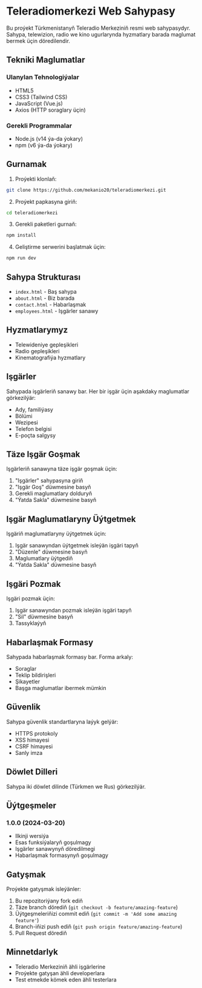 # Teleradiomerkezi Web Sahypasy

Bu proýekt Türkmenistanyň Teleradio Merkeziniň resmi web sahypasydyr. Sahypa, telewizion, radio we kino ugurlarynda hyzmatlary barada maglumat bermek üçin döredilendir.

## Tekniki Maglumatlar

### Ulanylan Tehnologiýalar
- HTML5
- CSS3 (Tailwind CSS)
- JavaScript (Vue.js)
- Axios (HTTP soraglary üçin)

### Gerekli Programmalar
- Node.js (v14 ýa-da ýokary)
- npm (v6 ýa-da ýokary)

## Gurnamak

1. Proýekti klonlaň:
```bash
git clone https://github.com/mekanio20/teleradiomerkezi.git
```

2. Proýekt papkasyna giriň:
```bash
cd teleradiomerkezi
```

3. Gerekli paketleri gurnaň:
```bash
npm install
```

4. Geliştirme serwerini başlatmak üçin:
```bash
npm run dev
```

## Sahypa Strukturası

- `index.html` - Baş sahypa
- `about.html` - Biz barada
- `contact.html` - Habarlaşmak
- `employees.html` - Işgärler sanawy

## Hyzmatlarymyz

- Telewideniye gepleşikleri
- Radio gepleşikleri
- Kinematografiýa hyzmatlary

## Işgärler

Sahypada işgärleriň sanawy bar. Her bir işgär üçin aşakdaky maglumatlar görkezilýär:
- Ady, familiýasy
- Bölümi
- Wezipesi
- Telefon belgisi
- E-poçta salgysy

## Täze Işgär Goşmak

Işgärleriň sanawyna täze işgär goşmak üçin:
1. "Işgärler" sahypasyna giriň
2. "Işgär Goş" düwmesine basyň
3. Gerekli maglumatlary dolduryň
4. "Ýatda Sakla" düwmesine basyň

## Işgär Maglumatlaryny Üýtgetmek

Işgäriň maglumatlaryny üýtgetmek üçin:
1. Işgär sanawyndan üýtgetmek isleýän işgäri tapyň
2. "Düzenle" düwmesine basyň
3. Maglumatlary üýtgediň
4. "Ýatda Sakla" düwmesine basyň

## Işgäri Pozmak

Işgäri pozmak üçin:
1. Işgär sanawyndan pozmak isleýän işgäri tapyň
2. "Sil" düwmesine basyň
3. Tassyklaýyň

## Habarlaşmak Formasy

Sahypada habarlaşmak formasy bar. Forma arkaly:
- Soraglar
- Teklip bildirişleri
- Şikayetler
- Başga maglumatlar ibermek mümkin

## Güvenlik

Sahypa güvenlik standartlaryna laýyk gelýär:
- HTTPS protokoly
- XSS himayesi
- CSRF himayesi
- Sanly imza

## Döwlet Dilleri

Sahypa iki döwlet dilinde (Türkmen we Rus) görkezilýär.

## Üýtgeşmeler

### 1.0.0 (2024-03-20)
- Ilkinji wersiýa
- Esas funksiýalaryň goşulmagy
- Işgärler sanawynyň döredilmegi
- Habarlaşmak formasynyň goşulmagy

## Gatyşmak

Proýekte gatyşmak isleýänler:
1. Bu repozitoriýany fork ediň
2. Täze branch dörediň (`git checkout -b feature/amazing-feature`)
3. Üýtgeşmeleriňizi commit ediň (`git commit -m 'Add some amazing feature'`)
4. Branch-iňizi push ediň (`git push origin feature/amazing-feature`)
5. Pull Request dörediň

## Minnetdarlyk

- Teleradio Merkeziniň ähli işgärlerine
- Proýekte gatyşan ähli developerlara
- Test etmekde kömek eden ähli testerlara 